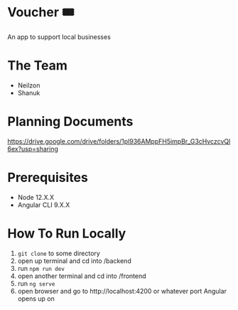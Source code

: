# Voucher 🎟
An app to support local businesses

# The Team
* Neilzon
* Shanuk

# Planning Documents
https://drive.google.com/drive/folders/1pl936AMppFH5impBr_G3cHvczcvQl6ex?usp=sharing

# Prerequisites
* Node 12.X.X
* Angular CLI 9.X.X

# How To Run Locally
1. `git clone` to some directory 
2. open up terminal and cd into /backend
3. run `npm run dev`
4. open another terminal and cd into /frontend
5. run `ng serve`
6. open browser and go to http://localhost:4200 or whatever port Angular opens up on
